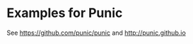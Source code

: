 Examples for Punic
==================

See https://github.com/punic/punic and http://punic.github.io